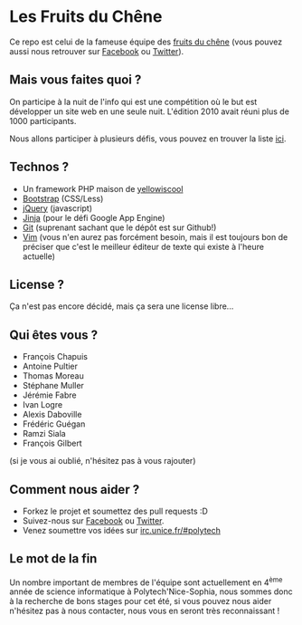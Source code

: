 # Les Fruits du Chêne

Ce repo est celui de la fameuse équipe des [fruits du chêne](http://www.nuitdelinfo.com/nuitinfo11/teams:les_fruits_du_cheene:start) (vous pouvez aussi nous retrouver sur [Facebook](https://www.facebook.com/groups/311429972214664/) ou [Twitter](http://twitter.com/#!/fruitsduchene)).

## Mais vous faites quoi ?

On participe à la nuit de l'info qui est une compétition où le but est développer un site web en une seule nuit. L'édition 2010 avait réuni plus de 1000 participants.

Nous allons participer à plusieurs défis, vous pouvez en trouver la liste [ici](http://www.nuitdelinfo.com/nuitinfo11/teams:les_fruits_du_cheene:start).

## Technos ?

* Un framework PHP maison de [yellowiscool](https://github.com/yellowiscool)
* [Bootstrap](http://twitter.github.com/bootstrap/) (CSS/Less)
* [jQuery](http://jquery.com/) (javascript)
* [Jinja](http://jinja.pocoo.org/) (pour le défi Google App Engine)
* [Git](http://git-scm.com/) (suprenant sachant que le dépôt est sur Github!)
* [Vim](http://www.vim.org/) (vous n'en aurez pas forcément besoin, mais il est toujours bon de préciser que c'est le meilleur éditeur de texte qui existe à l'heure actuelle)

## License ?

Ça n'est pas encore décidé, mais ça sera une license libre...

## Qui êtes vous ?

* François Chapuis
* Antoine Pultier
* Thomas Moreau
* Stéphane Muller
* Jérémie Fabre
* Ivan Logre
* Alexis Daboville
* Frédéric Guégan
* Ramzi Siala
* François Gilbert

(si je vous ai oublié, n'hésitez pas à vous rajouter)

## Comment nous aider ?

* Forkez le projet et soumettez des pull requests :D
* Suivez-nous sur [Facebook](https://www.facebook.com/groups/311429972214664/) ou [Twitter](http://twitter.com/#!/fruitsduchene).
* Venez soumettre vos idées sur [irc.unice.fr/#polytech](irc://irc.unice.fr/#lesfruitsduchene)

## Le mot de la fin

Un nombre important de membres de l'équipe sont actuellement en 4<sup>ème</sup> année de science informatique à Polytech'Nice-Sophia, nous sommes donc à la recherche de bons stages pour cet été, si vous pouvez nous aider n'hésitez pas à nous contacter, nous vous en seront très reconnaissant !
